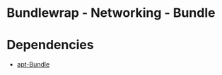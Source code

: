 # Bundlewrap - Networking - Bundle

# Dependencies
- [apt-Bundle](https://github.com/sHorst/bw.bundle.apt)